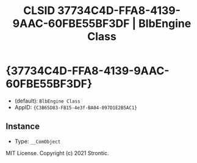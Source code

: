 ﻿---
title: "CLSID 37734C4D-FFA8-4139-9AAC-60FBE55BF3DF | BlbEngine Class"
excerpt: What is COM-Object CLSID 37734C4D-FFA8-4139-9AAC-60FBE55BF3DF?
---

# {37734C4D-FFA8-4139-9AAC-60FBE55BF3DF}

* (default): `BlbEngine Class`
* AppID: `{C3B65D83-FB15-4e3f-BA04-097D1E2B5AC1}`

## Instance

* Type: `__ComObject`

MIT License. Copyright (c) 2021 Strontic.



